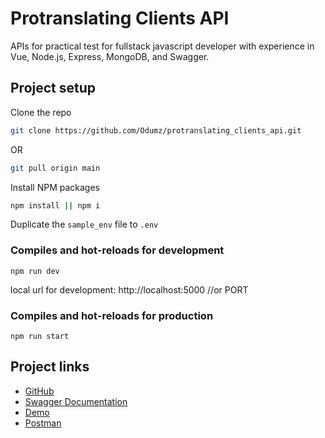 # Protranslating Clients API
APIs for practical test for fullstack javascript developer with experience in Vue, Node.js, Express, MongoDB, and Swagger.

## Project setup

Clone the repo
```sh
git clone https://github.com/Odumz/protranslating_clients_api.git
```
OR
```sh
git pull origin main
```
Install NPM packages
```sh
npm install || npm i
```
Duplicate the `sample_env` file to `.env`

### Compiles and hot-reloads for development
```
npm run dev
```

local url for development: http://localhost:5000 //or PORT

### Compiles and hot-reloads for production
```
npm run start
```


## Project links
- [GitHub](https://github.com/Odumz/protranslating_clients_api.git)
- [Swagger Documentation](https://protranslating.herokuapp.com/api-docs)
- [Demo](https://protranslating.herokuapp.com)
- [Postman](https://www.getpostman.com/collections/e10623717c805eca5c0a)